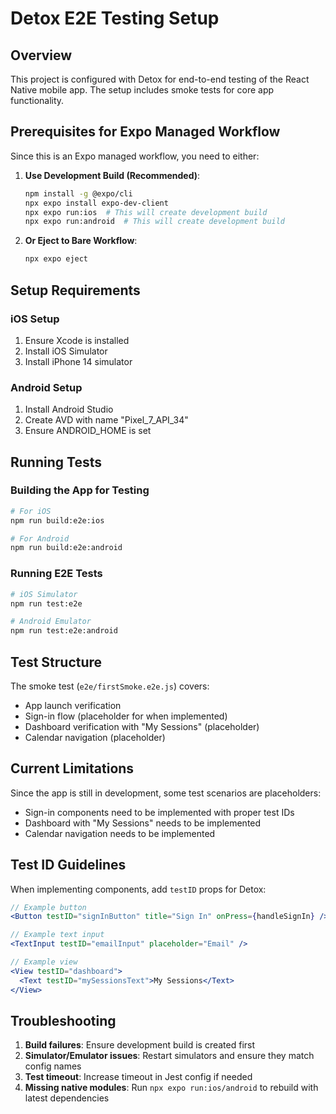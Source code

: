 # Detox E2E Testing Setup

## Overview
This project is configured with Detox for end-to-end testing of the React Native mobile app. The setup includes smoke tests for core app functionality.

## Prerequisites for Expo Managed Workflow

Since this is an Expo managed workflow, you need to either:

1. **Use Development Build (Recommended)**:
   ```bash
   npm install -g @expo/cli
   npx expo install expo-dev-client
   npx expo run:ios  # This will create development build
   npx expo run:android  # This will create development build
   ```

2. **Or Eject to Bare Workflow**:
   ```bash
   npx expo eject
   ```

## Setup Requirements

### iOS Setup
1. Ensure Xcode is installed
2. Install iOS Simulator
3. Install iPhone 14 simulator

### Android Setup  
1. Install Android Studio
2. Create AVD with name "Pixel_7_API_34"
3. Ensure ANDROID_HOME is set

## Running Tests

### Building the App for Testing
```bash
# For iOS
npm run build:e2e:ios

# For Android  
npm run build:e2e:android
```

### Running E2E Tests
```bash
# iOS Simulator
npm run test:e2e

# Android Emulator
npm run test:e2e:android
```

## Test Structure

The smoke test (`e2e/firstSmoke.e2e.js`) covers:
- App launch verification
- Sign-in flow (placeholder for when implemented)
- Dashboard verification with "My Sessions" (placeholder)
- Calendar navigation (placeholder)

## Current Limitations

Since the app is still in development, some test scenarios are placeholders:
- Sign-in components need to be implemented with proper test IDs
- Dashboard with "My Sessions" needs to be implemented  
- Calendar navigation needs to be implemented

## Test ID Guidelines

When implementing components, add `testID` props for Detox:

```jsx
// Example button
<Button testID="signInButton" title="Sign In" onPress={handleSignIn} />

// Example text input
<TextInput testID="emailInput" placeholder="Email" />

// Example view
<View testID="dashboard">
  <Text testID="mySessionsText">My Sessions</Text>
</View>
```

## Troubleshooting

1. **Build failures**: Ensure development build is created first
2. **Simulator/Emulator issues**: Restart simulators and ensure they match config names
3. **Test timeout**: Increase timeout in Jest config if needed
4. **Missing native modules**: Run `npx expo run:ios/android` to rebuild with latest dependencies